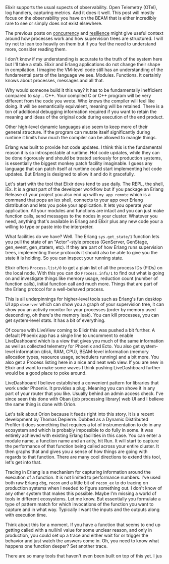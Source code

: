 Elixir supports the usual supects of observability. Open Telemetry (OTel), log handlers, capturing metrics. And it does it well. This post will mostly focus on the observability you have on the BEAM that is either incredibly rare to see or simply does not exist elsewhere.

The previous posts on [concurrency](/unpacking-elixir-concurrency.html) and [resilience](/unpacking-elixir-resilience.html) might give useful context around how processes work and how supervision trees are structured. I will try not to lean too heavily on them but if you feel the need to understand more, consider reading them.

I don't know if my understanding is accurate to the truth of the system here but I'll take a stab. Elixir and Erlang applications do not change their shape in compilation. I imagine the VM-level code still has an understanding of the fundamental parts of the language we see. Modules. Functions. It certainly knows about processes, messages and all that.

Why would someone build it this way? It has to be fundamentally inefficient compared to say .. C++. Your compiled C or C++ program will be very different from the code you wrote. Who knows the compiler will feel like doing. It will be semantically equivalent, meaning will be retained. There is a ton of additional debugging information required if you want to retain the meaning and ideas of the original code during execution of the end product.

Other high-level dynamic languages also seem to keep more of their general structure. If the program can mutate itself significantly during runtime it limits how much the compiler can be allowed to mangle things.

Erlang was built to provide hot code updates. I think this is the fundamental reason it is so introspectable at runtime. Hot code updates, while they can be done rigorously and should be treated seriously for production systems, is essentially the biggest monkey patch facility imaginable. I guess any language that can patch itself at runtime could start implementing hot code updates. But Erlang is designed to allow it and do it gracefully.

Let's start with the tool that Elixir devs tend to use daily. The REPL, the shell, iEx. It is a great part of the developer workflow but if you package an Erlang Release of your project you also end up with `my_app remote` which is a command that pops an iex shell, connects to your app over Erlang distribution and lets you poke your application. It lets you operate your application. All your modules and functions are intact and you can just make function calls, send messages to the nodes in your cluster. Whatever you need, anything that's available in Erlang and Elixir plus any new code your a willing to type or paste into the interpreter.

What facilities do we have? Well. The Erlang `sys.get_state/1` function lets you pull the state of an "Actor"-style process (GenServer, GenStage, gen_event, gen_statem, etc). If they are part of how Erlang runs supervision trees, implementing those protocols it should also be able to give you the state it is holding. So you can inspect your running state.

Elixir offers `Process.list/0` to get a plain list of all the process IDs (PIDs) on the local node. With this you can do `Process.info/1` to find out what is going on and investigate things like memory usage, reduction count (number of function calls), initial function call and much more. Things that are part of the Erlang protocol for a well-behaved process.

This is all underpinnings for higher-level tools such as Erlang's fun desktop UI app `observer` which can show you a graph of your supervision tree, it can show you an activity monitor for your processes (order by memory used descending, oh there's the memory leak). You can kill processes, you can get system-level stats. It has a bit of everything.

Of course with LiveView coming to Elixir this was pushed a bit further. A default Phoenix app has a single line to uncomment to enable LiveDashboard which is a view that gives you much of the same information as well as collected telemetry for Phoenix and Ecto. You also get system-level information (disk, RAM, CPU), BEAM-level information (memory allocation types, resource usage, schedulers running) and a bit more. You also get a Process listing here in a nice and neat web view. If you are new in Elixir and want to make some waves I think pushing LiveDashboard further would be a good place to poke around.

LiveDashboard I believe established a convenient pattern for libraries that work under Phoenix. It provides a plug. Meaning you can shove it in any part of your router that you like. Usually behind an admin access check. I've since seen this done with Oban (job processing library) web UI and I believe the same thing is done with Orion.

Let's talk about Orion because it feeds right into this story. It is a recent development by Thomas Depierre. Dubbed as a Dynamic Distributed Profiler it does something that requires a lot of instrumentation to do in any ecosystem and which is probably impossible to do fully in some. It was entirely achieved with existing Erlang facilities in this case. You can enter a module name, a function name and an arity, hit Run. It will start to capture the performance of that function being called across your entire cluster. It then graphs that and gives you a sense of how things are going with regards to that function. There are many cool directions to extend this tool, let's get into that.

Tracing in Erlang is a mechanism for capturing information around the execution of a function. It is not limited to performance numbers. I've used both raw Erlang `dbg`, `recon` and a little bit of `recon_ex` to do tracing on production systems when I needed to figure something out. I don't know of any other system that makes this possible. Maybe I'm missing a world of tools in different ecosystems. Let me know. But essentially you formulate a type of pattern match for which invocations of the function you want to capture and in what way. Typically I want the inputs and the outputs along with execution time.

Think about this for a moment. If you have a function that seems to end up getting called with a null/nil value for some unclear reason, and only in production, you could set up a trace and either wait for or trigger the behavior and just watch the answers come in. Oh, you need to know what happens one function deeper? Set another trace.

There are so many tools that haven't even been built on top of this yet. I jus